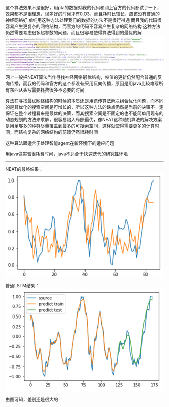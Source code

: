 
这个算法效果不是很好，用pta的数据对我的代码和网上官方的代码都试了一下，效果都不是很理想，误差好的时候才有0.03，而且耗时比较长，应该没有普通的神经网络好
单纯用这种方法处理我们的数据的方法不是很行得通
而且我的代码很容易产生更复杂的网络结构，而官方的代码不容易产生复杂的网络结构
这种方法仍然需要考虑很多超参数的问题，而且很容易使得算法得到的最优的解
![Alt text](./1503997883547.png)
网上一般把NEAT算法当作寻找神经网络最优结构，权值的更新仍然配合普通的反向传播，而我的代码和官方的这个都没有采用反向传播，原因是用java比较难写所有东西从头写需要耗费很多不必要的时间

算法在寻找最优网络结构的时候的本质还是用遗传算法解决组合优化问题，而不同的是其优化的搜索空间是可增长的，所以这种方法的缺点仍然是当前的决策不一定保证在整个过程看来是最优的决策，而其搜索空间是不固定的也不能简单用现有的动态规划的方法来求解，很容易陷入局部最优，像NEAT这种随机算法的解决方案是用足够多的种群尽量覆盖到最多的可搜索空间，这样就使得需要更多的计算时间，而结构复杂的网络结构的前馈仍然很耗时间

这种算法跟适合于处理智能agent在新环境下的适应问题

用java做实验很耗费时间，java不适合于快速迭代的研究性环境

---
NEAT的最终结果：
![Alt text](./1503997140987.png)

普通LSTM结果：
![Alt text](./1504002747323.png)

由图可知，差别还是很大的
